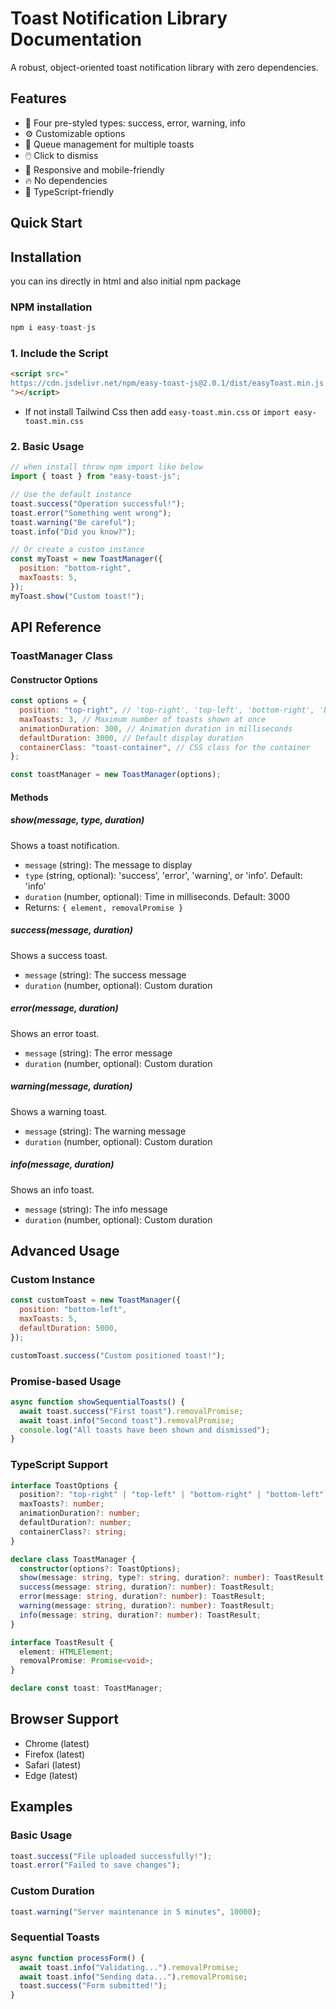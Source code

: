 # Toast Notification Library Documentation

A robust, object-oriented toast notification library with zero dependencies.

## Features

- 🎨 Four pre-styled types: success, error, warning, info
- ⚙️ Customizable options
- 🔄 Queue management for multiple toasts
- 🖱️ Click to dismiss
- 📱 Responsive and mobile-friendly
- 🔥 No dependencies
- 📝 TypeScript-friendly

## Quick Start

## Installation

you can ins directly in html and also initial npm package

### NPM installation

```js
npm i easy-toast-js
```

### 1. Include the Script

```html
<script src="
https://cdn.jsdelivr.net/npm/easy-toast-js@2.0.1/dist/easyToast.min.js
"></script>
```

- If not install Tailwind Css then add `easy-toast.min.css` or `import easy-toast.min.css`

### 2. Basic Usage

```javascript
// when install throw npm import like below
import { toast } from "easy-toast-js";

// Use the default instance
toast.success("Operation successful!");
toast.error("Something went wrong");
toast.warning("Be careful");
toast.info("Did you know?");

// Or create a custom instance
const myToast = new ToastManager({
  position: "bottom-right",
  maxToasts: 5,
});
myToast.show("Custom toast!");
```

## API Reference

### ToastManager Class

#### Constructor Options

```javascript
const options = {
  position: "top-right", // 'top-right', 'top-left', 'bottom-right', 'bottom-left'
  maxToasts: 3, // Maximum number of toasts shown at once
  animationDuration: 300, // Animation duration in milliseconds
  defaultDuration: 3000, // Default display duration
  containerClass: "toast-container", // CSS class for the container
};

const toastManager = new ToastManager(options);
```

#### Methods

##### show(message, type, duration)

Shows a toast notification.

- `message` (string): The message to display
- `type` (string, optional): 'success', 'error', 'warning', or 'info'. Default: 'info'
- `duration` (number, optional): Time in milliseconds. Default: 3000
- Returns: `{ element, removalPromise }`

##### success(message, duration)

Shows a success toast.

- `message` (string): The success message
- `duration` (number, optional): Custom duration

##### error(message, duration)

Shows an error toast.

- `message` (string): The error message
- `duration` (number, optional): Custom duration

##### warning(message, duration)

Shows a warning toast.

- `message` (string): The warning message
- `duration` (number, optional): Custom duration

##### info(message, duration)

Shows an info toast.

- `message` (string): The info message
- `duration` (number, optional): Custom duration

## Advanced Usage

### Custom Instance

```javascript
const customToast = new ToastManager({
  position: "bottom-left",
  maxToasts: 5,
  defaultDuration: 5000,
});

customToast.success("Custom positioned toast!");
```

### Promise-based Usage

```javascript
async function showSequentialToasts() {
  await toast.success("First toast").removalPromise;
  await toast.info("Second toast").removalPromise;
  console.log("All toasts have been shown and dismissed");
}
```

### TypeScript Support

```typescript
interface ToastOptions {
  position?: "top-right" | "top-left" | "bottom-right" | "bottom-left";
  maxToasts?: number;
  animationDuration?: number;
  defaultDuration?: number;
  containerClass?: string;
}

declare class ToastManager {
  constructor(options?: ToastOptions);
  show(message: string, type?: string, duration?: number): ToastResult;
  success(message: string, duration?: number): ToastResult;
  error(message: string, duration?: number): ToastResult;
  warning(message: string, duration?: number): ToastResult;
  info(message: string, duration?: number): ToastResult;
}

interface ToastResult {
  element: HTMLElement;
  removalPromise: Promise<void>;
}

declare const toast: ToastManager;
```

## Browser Support

- Chrome (latest)
- Firefox (latest)
- Safari (latest)
- Edge (latest)

## Examples

### Basic Usage

```javascript
toast.success("File uploaded successfully!");
toast.error("Failed to save changes");
```

### Custom Duration

```javascript
toast.warning("Server maintenance in 5 minutes", 10000);
```

### Sequential Toasts

```javascript
async function processForm() {
  await toast.info("Validating...").removalPromise;
  await toast.info("Sending data...").removalPromise;
  toast.success("Form submitted!");
}
```
